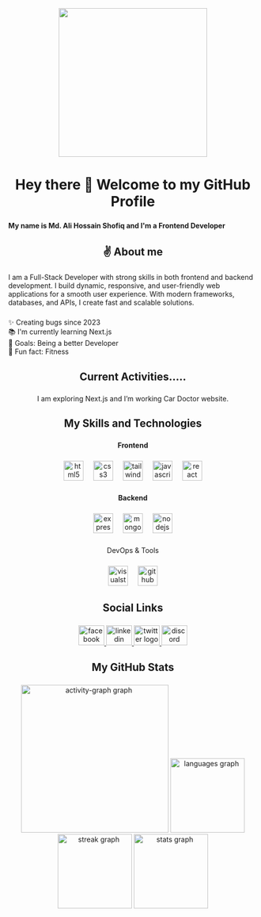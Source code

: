 <div align="center">
  <img height="300" src="https://i.ibb.co.com/QvnhB6KV/Git-Hub-Banner.png"  />
</div>

###

<h1 align="center">Hey there 🙌 Welcome to my GitHub Profile</h1>

###

<h4 align="left">My name is Md. Ali Hossain Shofiq and I'm a Frontend Developer</h4>

###

<h2 align="center">✌️ About me</h2>

###

<p align="left">I am a Full-Stack Developer with strong skills in both frontend and backend development. I build dynamic, responsive, and user-friendly web applications for a smooth user experience. With modern frameworks, databases, and APIs, I create fast and scalable solutions.</p>

###

<p align="left">✨ Creating bugs since 2023<br>📚 I'm currently learning Next.js<br>🎯 Goals: Being a better Developer<br>🎲 Fun fact: Fitness</p>

###

<h2 align="center">Current Activities.....</h2>

###

<p align="center">I am exploring Next.js and I’m working Car Doctor website.</p>

###

<h2 align="center">My Skills and Technologies</h2>

###

<h4 align="center">Frontend</h4>

###

<div align="center">
  <img src="https://cdn.simpleicons.org/html5/E34F26" height="40" alt="html5 logo"  />
  <img width="12" />
  <img src="https://cdn.simpleicons.org/css3/1572B6" height="40" alt="css3 logo"  />
  <img width="12" />
  <img src="https://cdn.simpleicons.org/tailwindcss/06B6D4" height="40" alt="tailwindcss logo"  />
  <img width="12" />
  <img src="https://cdn.jsdelivr.net/gh/devicons/devicon/icons/javascript/javascript-original.svg" height="40" alt="javascript logo"  />
  <img width="12" />
  <img src="https://cdn.jsdelivr.net/gh/devicons/devicon/icons/react/react-original.svg" height="40" alt="react logo"  />
</div>

###

<h4 align="center">Backend</h4>

###

<div align="center">
  <img src="https://skillicons.dev/icons?i=express" height="40" alt="express logo"  />
  <img width="12" />
  <img src="https://cdn.jsdelivr.net/gh/devicons/devicon/icons/mongodb/mongodb-original.svg" height="40" alt="mongodb logo"  />
  <img width="12" />
  <img src="https://cdn.jsdelivr.net/gh/devicons/devicon/icons/nodejs/nodejs-original.svg" height="40" alt="nodejs logo"  />
</div>

###

<p align="center">DevOps & Tools</p>

###

<div align="center">
  <img src="https://skillicons.dev/icons?i=visualstudio" height="40" alt="visualstudio logo"  />
  <img width="12" />
  <img src="https://skillicons.dev/icons?i=github" height="40" alt="github logo"  />
</div>

###

<h2 align="center">Social Links</h2>

###

<div align="center">
  <a href="https://www.facebook.com/share/12DYa3GhKQY/" target="_blank">
    <img src="https://raw.githubusercontent.com/maurodesouza/profile-readme-generator/master/src/assets/icons/social/facebook/default.svg" width="52" height="40" alt="facebook logo"  />
  </a>
  <a href="https://www.linkedin.com/in/md-ali-hossain-shofiq-35150b34b" target="_blank">
    <img src="https://raw.githubusercontent.com/maurodesouza/profile-readme-generator/master/src/assets/icons/social/linkedin/default.svg" width="52" height="40" alt="linkedin logo"  />
  </a>
  <a href="https://x.com/md_ali4741?t=X8swvv5bNqbqezUPCR_uMQ&s=09" target="_blank">
    <img src="https://raw.githubusercontent.com/maurodesouza/profile-readme-generator/master/src/assets/icons/social/twitter/default.svg" width="52" height="40" alt="twitter logo"  />
  </a>
  <img src="https://raw.githubusercontent.com/maurodesouza/profile-readme-generator/master/src/assets/icons/social/discord/default.svg" width="52" height="40" alt="discord logo"  />
</div>

###

<h2 align="center">My GitHub Stats</h2>

###

<div align="center">
  <img src="https://github-readme-activity-graph.vercel.app/graph?username=hossainshofiq&radius=16&theme=redical&area=true&order=5" height="298" alt="activity-graph graph"  />
  <img src="https://github-readme-stats.vercel.app/api/top-langs?username=hossainshofiq&locale=en&hide_title=false&layout=compact&card_width=320&langs_count=5&theme=dracula&hide_border=false&order=2" height="150" alt="languages graph"  />
  <img src="https://streak-stats.demolab.com?user=hossainshofiq&locale=en&mode=daily&theme=dracula&hide_border=false&border_radius=5&order=3" height="150" alt="streak graph"  />
  <img src="https://github-readme-stats.vercel.app/api?username=hossainshofiq&hide_title=false&hide_rank=false&show_icons=true&include_all_commits=true&count_private=true&disable_animations=false&theme=radical&locale=en&hide_border=false&order=1" height="150" alt="stats graph"  />
</div>

###
